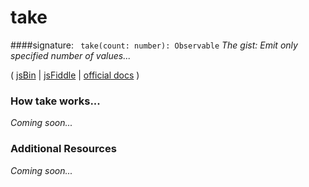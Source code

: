 # take

####signature: ` take(count: number): Observable`
*The gist: Emit only specified number of values...*

( [jsBin]() | [jsFiddle]() | [official docs](http://reactivex.io/rxjs/class/es6/Observable.js~Observable.html#instance-method-take) )


### How take works...
*Coming soon...*


### Additional Resources
*Coming soon...*